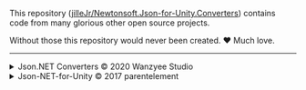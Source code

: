 This repository ([jilleJr/Newtonsoft.Json-for-Unity.Converters][repo-url])
contains code from many glorious other open source projects.

Without those this repository would never been created. ❤ Much love.

---

<details>
<summary>Json.NET Converters &copy; 2020 Wanzyee Studio</summary>

<http://wanzyeestudio.blogspot.com/2017/03/jsonnet-converters.html>

The MIT License (MIT)

Copyright (c) 2020 Wanzyee Studio

Permission is hereby granted, free of charge, to any person obtaining a copy
of this software and associated documentation files (the "Software"), to deal
in the Software without restriction, including without limitation the rights
to use, copy, modify, merge, publish, distribute, sublicense, and/or sell
copies of the Software, and to permit persons to whom the Software is
furnished to do so, subject to the following conditions:

The above copyright notice and this permission notice shall be included in all
copies or substantial portions of the Software.

THE SOFTWARE IS PROVIDED "AS IS", WITHOUT WARRANTY OF ANY KIND, EXPRESS OR
IMPLIED, INCLUDING BUT NOT LIMITED TO THE WARRANTIES OF MERCHANTABILITY,
FITNESS FOR A PARTICULAR PURPOSE AND NONINFRINGEMENT. IN NO EVENT SHALL THE
AUTHORS OR COPYRIGHT HOLDERS BE LIABLE FOR ANY CLAIM, DAMAGES OR OTHER
LIABILITY, WHETHER IN AN ACTION OF CONTRACT, TORT OR OTHERWISE, ARISING FROM,
OUT OF OR IN CONNECTION WITH THE SOFTWARE OR THE USE OR OTHER DEALINGS IN THE
SOFTWARE.

</details>

<details>
<summary>Json-NET-for-Unity &copy; 2017 parentelement</summary>

<https://github.com/ianmacgillivray/Json-NET-for-Unity>

The MIT License (MIT)

Copyright (c) 2017 parentelement

Permission is hereby granted, free of charge, to any person obtaining a copy
of this software and associated documentation files (the "Software"), to deal
in the Software without restriction, including without limitation the rights
to use, copy, modify, merge, publish, distribute, sublicense, and/or sell
copies of the Software, and to permit persons to whom the Software is
furnished to do so, subject to the following conditions:

The above copyright notice and this permission notice shall be included in all
copies or substantial portions of the Software.

THE SOFTWARE IS PROVIDED "AS IS", WITHOUT WARRANTY OF ANY KIND, EXPRESS OR
IMPLIED, INCLUDING BUT NOT LIMITED TO THE WARRANTIES OF MERCHANTABILITY,
FITNESS FOR A PARTICULAR PURPOSE AND NONINFRINGEMENT. IN NO EVENT SHALL THE
AUTHORS OR COPYRIGHT HOLDERS BE LIABLE FOR ANY CLAIM, DAMAGES OR OTHER
LIABILITY, WHETHER IN AN ACTION OF CONTRACT, TORT OR OTHERWISE, ARISING FROM,
OUT OF OR IN CONNECTION WITH THE SOFTWARE OR THE USE OR OTHER DEALINGS IN THE
SOFTWARE.

</details>

[repo-url]: https://github.com/jilleJr/Newtonsoft.Json-for-Unity.Converters
